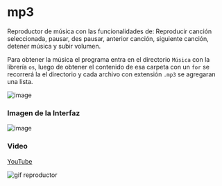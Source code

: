 # mp3

Reproductor de música con las funcionalidades de: Reproducir canción seleccionada, pausar, des pausar, anterior canción, siguiente canción, detener música y subir volumen.

Para obtener la música el programa entra en el directorio `Música` con la librería `os`, luego de obtener el contenido de esa carpeta con un `for` se recorrerá la el directorio y cada archivo con extensión `.mp3` se agregaran una lista.

![image](https://user-images.githubusercontent.com/61121429/148300886-d77bd554-c7fe-45fa-ad6f-d6eebfb41150.png)

### Imagen de la Interfaz
![image](https://user-images.githubusercontent.com/61121429/148300467-37f52cef-40d5-4580-abc5-a505717f52fc.png)


### Video

[YouTube](https://youtu.be/xwOcqhUjTZY)

![gif reproductor](https://user-images.githubusercontent.com/61121429/148301366-5ff2dc57-d1a7-4210-abfe-51322019f862.gif)
